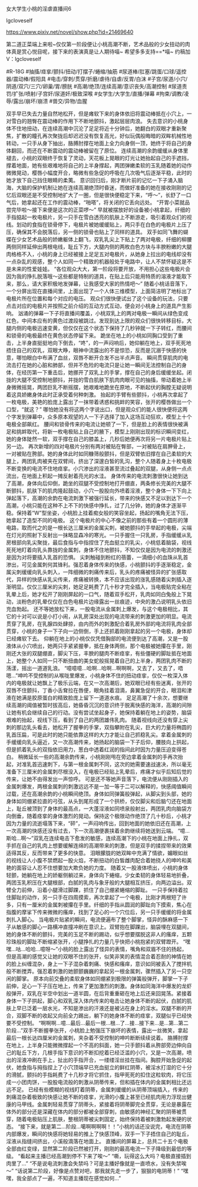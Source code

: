 女大学生小桃的淫虐直播间6

lgcloveself

https://www.pixiv.net/novel/show.php?id=21469640

第二道正菜端上来啦~仅仅第一阶段便让小桃高潮不断，艺术品般的少女扭动的肉体真是赏心悦目呢，接下来的表演真是让人期待喵~
希望多多支持==*喵~
约稿加V：lgcloveself

#R-18G
#抽搐/痉挛/颤抖/扭动/打摆子/蜷缩/抽筋
#尿道棒/肛塞/跳蛋/口球/遥控器/震动棒/假阳具
#电击/穿刺/贯穿/折磨/虐待/自虐/反胃/白沫
#子宫/尿道/小穴/阴道/双穴/三穴/卵巢/胃/膀胱
#高潮/绝顶/连续高潮/意识丧失/高潮控制
#尿道责罚/扩张/喷射/子宫奸/尿道奸/极致深喉
#女学生/大学生/直播/弹幕
#拘束/调教/凌辱/露出/崩坏/崩溃
#兽交/异物/血腥


双手早已失去力量自然地松开，但是瘫软下来的身体依旧将震动棒抵在小穴上，一对雪白的翘臀在震动棒的作用下不断地颤抖，激起层层肉浪。
失去意识的小桃身体不住地扭动，在连续高潮中沉沦了足足将近十分钟后，她翻白的双眼才重新聚焦，扩散的瞳孔再次聚拢后却迟迟没有恢复高光，好似玩偶般晦暗的双眸机械性地转动，一只手从身下抽出，胳膊肘撑在地面上全力向身侧一顶，她终于将自己的身体翻回，而还在不断震动的震动棒被留在了原位。
连续高潮的余韵缓缓从身体里褪去，小桃的双眼终于恢复了灵动，天花板上晃眼的灯光让她抬起自己的手遮挡，撑着地面，她有些艰难地将自己的上半身撑起，两团弹嫩柔软的玉乳随着她的动作微微晃动，樱唇小幅度开合，略微有些急促的呼吸在几次吸气后逐渐平稳，此时的她才放下自己挡住眼睛的柔荑。
意识回归后，刚才断片前的记忆一下子涌入脑海，大脑的保护机制让她在连续高潮绝顶时昏迷，而做好准备的她在接收刚刚的记忆后双眼还是不受控制地扩大了一圈，但是很快便稳定下来，“呼～”，长舒了一口气后，她拿起还在工作的震动棒，“啪嗒”，将关闭的它丢向远处。
“开胃小菜就品尝完毕啦～接下来便是这次的正菜啰～”
早就被摆放好的设备被小桃拿起，纤细的手指掂起一枚电极片，另一只手在雪白透亮的肌肤上不断游走，吸引着观众们的视线。划动的食指在锁骨停下，电极片被她缓缓贴上，两只手在白色的电极片上压了压，确保其不会脱落后，另一侧的锁骨也贴上了同样的道具。
双手如同飞舞的蝴蝶在少女艺术品般的娇嫩躯体上翻飞，双乳乳尖上下贴上了两对电极，纤细的柳腰两侧同样延伸出两根电线，耻丘下方，大腿内侧的两枚白色方块与丰腴粉嫩的大腿肉格格不入，小桃的身上已经被接上足足五对电极片，从她身上拉出的电线却没有一点杂乱的观感，整个人如同一个精致的机器般处于电路中，让人不禁怀疑这是不是未来的性爱娃娃。
“各位观众大大，第一阶段将要开放，不用担心这些电极片会因为我的挣扎脱落哦～这些都是特制的道具，在贴上后只能用特质的溶液才能取下来，那么，请大家积极地发弹幕，让我感受大家的热情吧～”
随着小桃话音落下，一个分屏出现在直播间里，上面出现了一个人体三维模型，上面简洁明了地标出了电极片所在位置和每个对应的电压。
观众们很快便试出了这个设备的玩法，只要点击对应的电极片并按照之前介绍的互动方式互动，便会对小桃身上的道具产生影响。
汹涌的弹幕一下子将直播间覆盖，小桃双乳上的两对电极一瞬间从绿色变成红色，中间本应有的黄色过渡段被跳过。发现到达上限的观众们很快转移目标，大腿内侧的电极迅速变黄，但仅仅在这个状态下保持了几秒钟就一下子转红，而腰间和锁骨的电极最终在黄色状态停留下来。
跪坐在地上的小桃如同胸口受到了重击，上半身直挺挺地向下倒去，“咚”，的一声闷响后，她仰躺在地上，双手死死地捂住自己的双乳，双眼大睁，眼神中流露出的不是惊恐，反而是沉溺于快感的快意，哪怕眼白中布满了血丝，双唇不断开合发不出半点声音。
瞬间贯穿肌肉的电流击打在她的心脏和肺部，但并不危险的电流只是让她一瞬间无法控制自己的身体，在经历第一下重击后，她挪开了双乳上的手掌，撑在自己的身后缓缓坐起。闭拢的大腿不受控制地颤抖，并拢的雪白肌肤下肌肉肉眼可见的抽搐，带动着她上半身微微摇晃，两团巨乳不断摇摆，她艰难地跪坐在原地，不断起伏的胸膛无疑说明着这具娇嫩身体此时正承受着何种刺激。
抬起的手臂有些颤抖，小桃再次拿起了一枚电极，美艳的脸庞上露出了一抹带着诱惑和挑衅的笑容，张开的樱唇做出一个口型，“就这？”
哪怕她没有将这两个字说出口，但是观众们的能人很快便将这两个字发到弹幕中，众多原本观望的人一下子选择了加入这场互动狂欢，模型上十个电极全部飙红。
腰间和锁骨传来的电流让她顿了一下，但是脸上的表情很快被满足和挑衅取代，将新一枚电极贴上自己的腋下，模型上刚刚出现的标识瞬间变红，她的身体陡然一软，双手撑在自己的膝盖上，几秒后她便再次将另一片电极片贴上另一边。
再次新增的四对电极片分别有两对被贴在臀部，一对被贴在肩胛骨上，一对被贴在胯部。她的身体此时如同糠筛般颤抖，但是双臂依旧撑在自己柔软的大腿上，两团乳肉被夹在双臂间，挤出了深邃白皙的乳沟，整个人随着身上十枚电极不断变换的电流不住地痉挛。小穴渗出的淫液甚至流过叠起的双腿，从身侧一点点流出，在地面上积起一摊反射着亮光的水洼。
身体传来的电流刺激很快让她到达了高潮，身体向后仰倒，跪坐的双腿不受控制地打开绷直，两条修长完美的大腿不断颤抖，肌肤下的肌肉隆起鼓动，小穴一股股向外喷着淫液，整个身体一下下向上弹起落下，高潮的余韵在电流刺激下被强行延长，带来的快感又不足以到达下一个高潮，小桃只能在这种不上不下的快感中挣扎，过了几分钟，她的身体才逐渐平稳。保持着“W”型坐姿，小桃脸上挂着痴女般的笑容坐起，扬起的嘴角无法下压，她拿起了造型不同的电极。
这个电极片的中心不像之前的那些有着一个圆形的薄电路，取而代之的是一根长达三厘米的金属尖刺，被她颤抖的手举起的电极，尖端在灯光的照射下反射出一抹略显森冷的寒光。一只手握住一只乳房，手指缓缓从乳房根部向乳尖聚拢，最后食指与中指捏住了充血挺立的乳尖，小桃低着脑袋，视线死死地盯着向乳头靠拢的金属刺，身体不住地颤抖，不知仅仅是因为电流的刺激还是因为对将要插入乳首的恐惧。
尖刺触碰到粉红的蓓蕾，一滴细小的血珠从乳首渗出，可见金属刺何其锋利。强忍着身体传来的快感，小桃颤抖的手逐渐稳定，金属尖刺缓缓向乳头刺入，一阵细微的刺痛传来后，乳头的疼痛被怪异的扩张感取代，异样的快感从乳尖传来，疼痛被转换，本不应该出现的涨乳感随着尖刺插入逐渐明显。仅仅三厘米的尖刺，她足足耗费了几十秒才完全插入，当电极贴完全粘在乳晕上后，她才松开了刚刚屏起的一口气，随着双手松开，乳肉如同白兔般上下晃动，淡粉色的乳晕仅仅在白色电极片边缘露出一丝痕迹，中央的激凸说明乳头依旧充血勃起。
还不等她放松下来，一股电流从金属刺上爆发，与这个电极相比，其它的十对可以说是小打小闹，从乳房深处出现的电流带来的刺激更加的明显。电流贯穿了乳房，在乳腺四处肆掠，由内而外的刺激配合着乳房外部的电流将乳肉全部贯穿，小桃的身子一下子向一边侧倒，手上还抓着刚刚拿起的另一个电极，身体却已经瘫软下去。
仰躺在地上的小桃仅仅凭借胸部的电流便到达了高潮，又是一股液体从小穴喷出，她两只手紧紧握拳，抵在身体两侧，那个电极被她攥在手里，刚刚还大张的双腿绷直，脚尖下压，丰腴的腿肉不断痉挛，有些僵硬的脚趾抵在地面上，她整个人如同一只不断扭曲的美女蛇般摇晃着自己的上半身，两团乳肉不断的荡漾，摇出一道道乳浪。
“噫噫噫…哈啊…哈啊…啊啊啊，又去了，又去了，唔嗯…”呻吟不受控制的从喉咙里爆发，小桃身体不住的扭动痉挛，仅仅一枚深入体内的电极就让她飘上了极乐云端，在又一次高潮后，她双眼已经有些迷离，张开的双唇不住颤抖，丁香小舌耷拉在唇便，眼角挂着泪滴，鼻翼急促的开合，眼泪和津液在她满是胶原蛋白的精致脸庞上留下一道道水痕。
足足高潮了十余次，想要继续高潮的阈值被暂时拔高后，她昏昏沉沉的意识终于脱离快感的海洋，高潮的间隙让她有机会继续自己的行动。没有尝试坐起身子，她保持着躺在地上的姿势，脑袋艰难的抬起，视线下压，看到了自己的两团雄伟乳肉。
随着视线向还没有穿上尖刺的那边乳头看去，她松开了握拳的手掌，双指攀附在乳尖，巨大的力量将椭圆的乳首压扁，可是此时的她只能依靠这样的大力才能让自己抓稳乳尖。拿着金属刺的手缓缓向乳头逼近，又一次高潮传来，她扬起的脑袋一下子后仰，腰肢向上拱起，但是抓着乳头的双指依旧用力，葱白中透着红润的指间此时因为力量压迫变得苍白。
稍微延长一些的高潮余韵传来，小桃刚刚甩在旁边拿着金属刺的手再次抬起，对准乳首迅速刺下，与第一根金属刺不同，这次的她需要速战速决，所以毫无准备下三厘米的金属刺尽根没入，在电极已经贴上乳晕后，疼痛才似乎后知后觉的传来，让她不由得发出一声惊呼。
可是还不等她声音落下，电流便从刚刚插入的金属刺爆发，两根金属刺的刺激远远不是一加一等于二可以解释的，快感阈值瞬间过载，还在高潮余韵的小桃瞬间绝顶。身体如同弹簧般弹起，从脚尖到头部，她的身体如同绷紧拉直的弓弦，从头到尾形成了一个拱桥，仅仅脚尖和后脑勺还在地面上，耻丘被顶到了身体的最高点，一大蓬淫液如同喷泉般射出，两团乳肉向脑袋方向倒垂，随着痉挛的身体激烈的晃动。保持这个极限动作绝顶了几十秒后，小桃才因为力量的流逝塌落下来，“砰”，一声闷响传出，回到地面的她依旧还在高潮，上一次高潮的快感还没有过去，下一次高潮便裹挟着余韵继续将她送到云端。
“噫…斯哈…啊～”双乳在连续电击下愈发的敏感，连续高潮下的小桃在地面上挣扎，双手抓在自己的乳肉上想要缓解连绵的高潮带来的刺激，但是双手的揉捏带来的效果适得其反，反而带来了更多的快意。
泪眼朦胧的她双眸中充满了情欲，媚眼如丝的视线让人小腹不禁燃起一股火焰，不断扭动的白皙雌肉配合着她挠人的呻吟和美艳的面容让人忍不住想要加大欺负她的力度。
随着又一股液体喷出，小桃的身体轻颤，她躺在地上的娇躯侧躺过来，身体向下蜷缩，少女柔韧的身体轻易地折叠，两团玉乳积压在大腿根部，白腻的乳肉与象牙般的大腿相互挤压，向两边溢出。双臂全力前伸，沿着小腿滑过脚踝，抓住了自己绷紧蜷缩的脚趾。
一只手保持着拉住脚趾的动作，另一只手在四周摸索，再次拿起了一个电极，比刚才两根短了许多，只有一厘米的金属刺被攥在手里。纤细的手指从圆润的脚趾向下摸索，焦心在指腹的摩挲下传来微微的瘙痒，找到了足心的一个穴位后，另一只手缓缓的将金属刺扎入脚心。
当电极片贴紧的瞬间，电流便遍布了整个脚掌，怪异的酥麻感一下子从敏感的脚心一路横冲直撞冲刷在意识上。双臂抱在脚踝出，脑袋埋在双腿间，她的身体不断的颤抖，完美的玉足不断的踢动，似乎想要摆脱这非人的瘙痒，五颗珍珠般的脚趾不断缩紧张开，小腿挣扎的力量几乎快把小桃抱紧的双臂蹬开。
“嘿嘿…咕…哈哈…噫呀～”小桃的脸上露出了怪异的表情，嘴角和双眉不住的扬起，但是高潮的感觉又让她的双眼不住的张开，似笑非笑的表情混合着忍耐的神情在她的脸上纠缠混杂，身上一下子混杂着刺痛、快感和瘙痒，意识如同被丢入了搅拌机般不断搅弄。强忍着刺激的她颤颤巍巍的拿起另一根金属刺，骤然插入了另一只空闲的脚掌。
原本向前交叠的柔软身体如同绷紧到极限的弹簧般弹开，脚掌一下子前伸，足心一下子压在地上，传来了更加激烈的刺激。身体如同海洋中爆发的龙虾般弹开，双乳在半空中划出一道半圆，在后背重重砸在地上后还来回晃荡。紧接着身体一下子拱起，脚心和双乳深入体内传来的电击让她身体不断的起伏，白腻的肌肤上早已泛着一层水光，不知是渗出的汗液还是被沾在身上的淫水。双腿不断的开合，双脚不断的收起又向前全力踢出，躺下的她身体不断的痉挛，双腿似乎已经快要不受控制。
“啊啊啊…噫…最后…最后一根…根…了…接…接下来…是…第…第二阶段…”双手不断握拳张开，小桃脸上勉强压下崩坏的表情，露出一丝微笑，拿起最后一根长达四厘米的金属刺，夹杂着不受控制的呻吟断断续续说着。
胳膊肘撑在地上，上半身只能微微撑起一个不高的斜面，她一只手颤抖着从胯部旁边伸向自己的耻丘下方，几根手指下意识的不断扣挖着已经泛滥的小穴，又是一次高潮，喷出的淫液冲刷在手上，扯出的手指开合，一缕缕淫丝挂在指间。胸腔开始急促的起伏，她食指与拇指捏上了小穴顶端早已充血挺立的鲜红阴蒂，被淫水打湿的它十分的滑腻，颤抖的手指耗费了十几秒才将它抓住，指甲死死的扣住这粒软肉，将它压成一小团肉饼，一股股电流般的刺激从阴蒂传来，但和插在体内的金属刺相比还远远不足。
已经有些模糊的视线盯着阴蒂，金属刺缓缓的从阴蒂顶端插入，传来的刺痛混杂着极致的快感让她不断的痉挛，光滑的小腹上甚至已经肌肉用力浮现出健康的马甲线。金属刺轻易贯穿了阴蒂头，紧接着将阴蒂脚完全贯穿，无论是暴露在体外的部分还是深藏在体内的部分都被全部穿刺，由敏感的神经汇聚的阴蒂被贯穿，随着电极贴压上肌肤，整根阴蒂被尖刺固定，始终保持着被刺激勃起发硬的状态。
“接下来，就是第二…阶段…噶啊啊啊啊！！”小桃的话还没说完，电流在阴蒂内部爆发，瞬间的快感将她轻易的推上了快感顶峰，双手一下子捂住自己的耻丘，淫液从指缝间挤出，小溪般滴落在地面上。
直播间的屏幕上，总共二十五个电极全部由红变绿，显然第二阶段已然被打开，刚刚的最高电流一下子降级到最低的等级。
“看起来主播已经高潮到停不下来了唉～”
“嘶，玩得这么大吗？电极直接插到肉里了…”
“不是说电流刺激会失禁吗？可是主播好像就是一直喷水，没有失禁唉～”
“话说第二阶段，好像是点赞对吧，那我就先走一步了，狠狠的电阴蒂！”
“嘿嘿，我全部点了一遍，不知道主播现在感觉如何…”